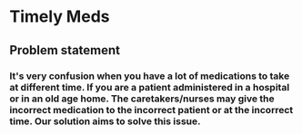 # Timely Meds

## Problem statement
### It's very confusion when you have a lot of medications to take at different time. If you are a patient administered in a hospital or in an old age home. The caretakers/nurses may give the incorrect medication to the incorrect patient or at the incorrect time. Our solution aims to solve this issue.
### 
